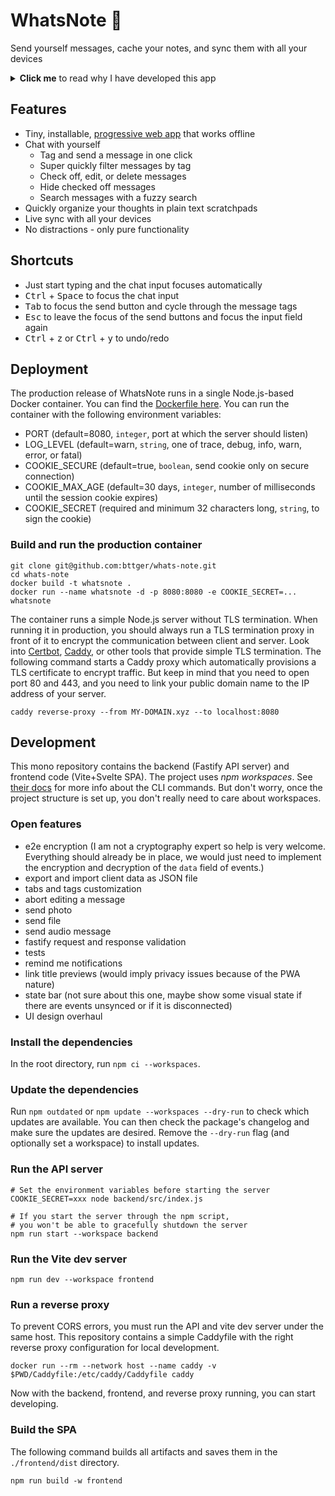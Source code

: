 # WhatsNote 📝
Send yourself messages, cache your notes, and sync them with all your devices

<details>
<summary><b>Click me</b> to read why I have developed this app</summary>

**Background story**

I have tried numerous note apps but none of them convinced me in the long run. For example, they gave me too much structure, were too bloated, or I couldn't write down random things fast enough. A simple text file that I used like a large cache, on the other hand, worked relatively well. The only problems with this file, however, were that I still tried to separate things structurally with markers and did not synchronise the file between my devices. I resolved the latter by sending myself messages on WhatsApp while away from keyboard, which I then later manually synchronised in the text file.

For a few years now, I've been sending myself messages on WhatsApp with all kinds of things that come to mind, things I have to do, things I should remember and things I want to read later. The advantage is that I can send anything easily and super fast and it is directly synchronised with all devices. However, it's easy to lose track of things and "tagging" with prefixes and the search function is cumbersome. In addition, WhatsApp or other messengers can be quite distracting. Examples are when you open the web client during an intensive work session because you want to search for a message and are then confronted with new messages from friends, or when you compose a longer message while brainstorming and receive messages.

WhatsNote focuses only on the use case of sending, tagging and checking off messages quickly and distraction-free. In addition, the scratchpads make it easy to collect ideas and organise thoughts.
</details>

## Features
- Tiny, installable, [progressive web app](https://developer.mozilla.org/en-US/docs/Web/Progressive_web_apps) that works offline
- Chat with yourself
  - Tag and send a message in one click
  - Super quickly filter messages by tag
  - Check off, edit, or delete messages
  - Hide checked off messages
  - Search messages with a fuzzy search
- Quickly organize your thoughts in plain text scratchpads
- Live sync with all your devices
- No distractions - only pure functionality

## Shortcuts
- Just start typing and the chat input focuses automatically
- <kbd>Ctrl</kbd> + <kbd>Space</kbd> to focus the chat input
- <kbd>Tab</kbd> to focus the send button and cycle through the message tags
- <kbd>Esc</kbd> to leave the focus of the send buttons and focus the input field again
- <kbd>Ctrl</kbd> + <kbd>z</kbd> or <kbd>Ctrl</kbd> + <kbd>y</kbd> to undo/redo

## Deployment
The production release of WhatsNote runs in a single Node.js-based Docker container. You can find the [Dockerfile here](./Dockerfile). You can run the container with the following environment variables:

- PORT (default=8080, `integer`, port at which the server should listen)
- LOG_LEVEL (default=warn, `string`, one of trace, debug, info, warn, error, or fatal)
- COOKIE_SECURE (default=true, `boolean`, send cookie only on secure connection)
- COOKIE_MAX_AGE (default=30 days, `integer`, number of milliseconds until the session cookie expires)
- COOKIE_SECRET (required and minimum 32 characters long, `string`, to sign the cookie)

### Build and run the production container
```
git clone git@github.com:bttger/whats-note.git
cd whats-note
docker build -t whatsnote .
docker run --name whatsnote -d -p 8080:8080 -e COOKIE_SECRET=... whatsnote
```

The container runs a simple Node.js server without TLS termination. When running it in production, you should always run a TLS termination proxy in front of it to encrypt the communication between client and server. Look into [Certbot](https://certbot.eff.org/), [Caddy](https://caddyserver.com/docs/getting-started), or other tools that provide simple TLS termination. The following command starts a Caddy proxy which automatically provisions a TLS certificate to encrypt traffic. But keep in mind that you need to open port 80 and 443, and you need to link your public domain name to the IP address of your server.

```
caddy reverse-proxy --from MY-DOMAIN.xyz --to localhost:8080
```

## Development
This mono repository contains the backend (Fastify API server) and frontend code (Vite+Svelte SPA). The project uses _npm workspaces_. See [their docs](https://docs.npmjs.com/cli/v8/using-npm/workspaces) for more info about the CLI commands. But don't worry, once the project structure is set up, you don't really need to care about workspaces.

### Open features
- e2e encryption (I am not a cryptography expert so help is very welcome. Everything should already be in place, we would just need to implement the encryption and decryption of the `data` field of events.)
- export and import client data as JSON file
- tabs and tags customization
- abort editing a message
- send photo
- send file
- send audio message
- fastify request and response validation
- tests
- remind me notifications
- link title previews (would imply privacy issues because of the PWA nature)
- state bar (not sure about this one, maybe show some visual state if there are events unsynced or if it is disconnected)
- UI design overhaul

### Install the dependencies

In the root directory, run `npm ci --workspaces`.

### Update the dependencies
Run `npm outdated` or `npm update --workspaces --dry-run` to check which updates are available. You can then check the package's changelog and make sure the updates are desired. Remove the `--dry-run` flag (and optionally set a workspace) to install updates.

### Run the API server

```
# Set the environment variables before starting the server
COOKIE_SECRET=xxx node backend/src/index.js

# If you start the server through the npm script,
# you won't be able to gracefully shutdown the server
npm run start --workspace backend
```

### Run the Vite dev server

```
npm run dev --workspace frontend
```

### Run a reverse proxy
To prevent CORS errors, you must run the API and vite dev server under the same host. This repository contains a simple Caddyfile with the right reverse proxy configuration for local development.

```
docker run --rm --network host --name caddy -v $PWD/Caddyfile:/etc/caddy/Caddyfile caddy
```

Now with the backend, frontend, and reverse proxy running, you can start developing.

### Build the SPA
The following command builds all artifacts and saves them in the `./frontend/dist` directory.

```
npm run build -w frontend
```

